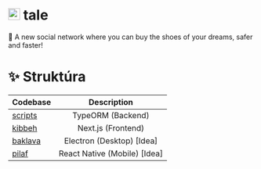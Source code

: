 <h1 align="left">
	<img src="https://i.imgur.com/GBOgfkc.png" width="24" height="24"/>
	<b>tale</b>
</h1>

<p align="left">
	🦋 A new social network where you can buy the shoes of your dreams, safer and faster!
</p>

<h1 align="left">
	✨ Struktúra
</h1>

| Codebase             |        Description         |
| :------------------- | :-------------------: |
| [scripts](scripts)   |   TypeORM (Backend)   |
| [kibbeh](kibbeh)     |   Next.js (Frontend)  |
| [baklava](baklava)   |   Electron (Desktop) [Idea]    |
| [pilaf](pilaf)       |   React Native (Mobile) [Idea]|
